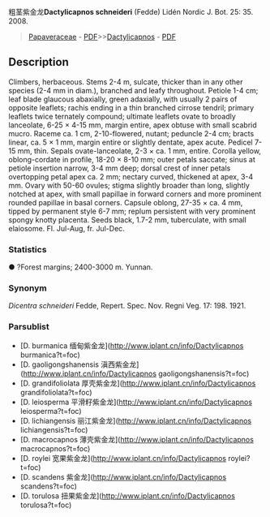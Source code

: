 粗茎紫金龙**Dactylicapnos schneideri** (Fedde) Lidén Nordic J. Bot. 25: 35. 2008.

> [Papaveraceae](http://www.iplant.cn/info/Papaveraceae?t=foc) - [PDF](http://www.iplant.cn/foc/pdf/Papaveraceae.pdf)>>[Dactylicapnos](http://www.iplant.cn/info/Dactylicapnos?t=foc) - [PDF](http://www.iplant.cn/foc/pdf/Dactylicapnos.pdf)

## Description

Climbers, herbaceous. Stems 2-4 m, sulcate, thicker than in any other species (2-4 mm in diam.), branched and leafy throughout. Petiole 1-4 cm; leaf blade glaucous abaxially, green adaxially, with usually 2 pairs of opposite leaflets; rachis ending in a thin branched cirrose tendril; primary leaflets twice ternately compound; ultimate leaflets ovate to broadly lanceolate, 6-25 × 4-15 mm, margin entire, apex obtuse with small scabrid mucro. Raceme ca. 1 cm, 2-10-flowered, nutant; peduncle 2-4 cm; bracts linear, ca. 5 × 1 mm, margin entire or slightly dentate, apex acute. Pedicel 7-15 mm, thin. Sepals ovate-lanceolate, 2-3 × ca. 1 mm, entire. Corolla yellow, oblong-cordate in profile, 18-20 × 8-10 mm; outer petals saccate; sinus at petiole insertion narrow, 3-4 mm deep; dorsal crest of inner petals overtopping petal apex ca. 2 mm; nectary curved, thickened at apex, 3-4 mm. Ovary with 50-60 ovules; stigma slightly broader than long, slightly notched at apex, with small papillae in forward corners and more prominent rounded papillae in basal corners. Capsule oblong, 27-35 × ca. 4 mm, tipped by permanent style 6-7 mm; replum persistent with very prominent spongy knotty placenta. Seeds black, 1.7-2 mm, tuberculate, with small elaiosome. Fl. Jul-Aug, fr. Jul-Dec.

### Statistics
● ?Forest margins; 2400-3000 m. Yunnan.

### Synonym
*Dicentra schneideri* Fedde, Repert. Spec. Nov. Regni Veg. 17: 198. 1921.

### Parsublist

* [D.  burmanica  缅甸紫金龙](http://www.iplant.cn/info/Dactylicapnos burmanica?t=foc)
* [D.  gaoligongshanensis  滇西紫金龙](http://www.iplant.cn/info/Dactylicapnos gaoligongshanensis?t=foc)
* [D.  grandifoliolata  厚壳紫金龙](http://www.iplant.cn/info/Dactylicapnos grandifoliolata?t=foc)
* [D.  leiosperma  平滑籽紫金龙](http://www.iplant.cn/info/Dactylicapnos leiosperma?t=foc)
* [D.  lichiangensis  丽江紫金龙](http://www.iplant.cn/info/Dactylicapnos lichiangensis?t=foc)
* [D.  macrocapnos  薄壳紫金龙](http://www.iplant.cn/info/Dactylicapnos macrocapnos?t=foc)
* [D.  roylei  宽果紫金龙](http://www.iplant.cn/info/Dactylicapnos roylei?t=foc)
* [D.  scandens  紫金龙](http://www.iplant.cn/info/Dactylicapnos scandens?t=foc)
* [D.  torulosa  扭果紫金龙](http://www.iplant.cn/info/Dactylicapnos torulosa?t=foc)
